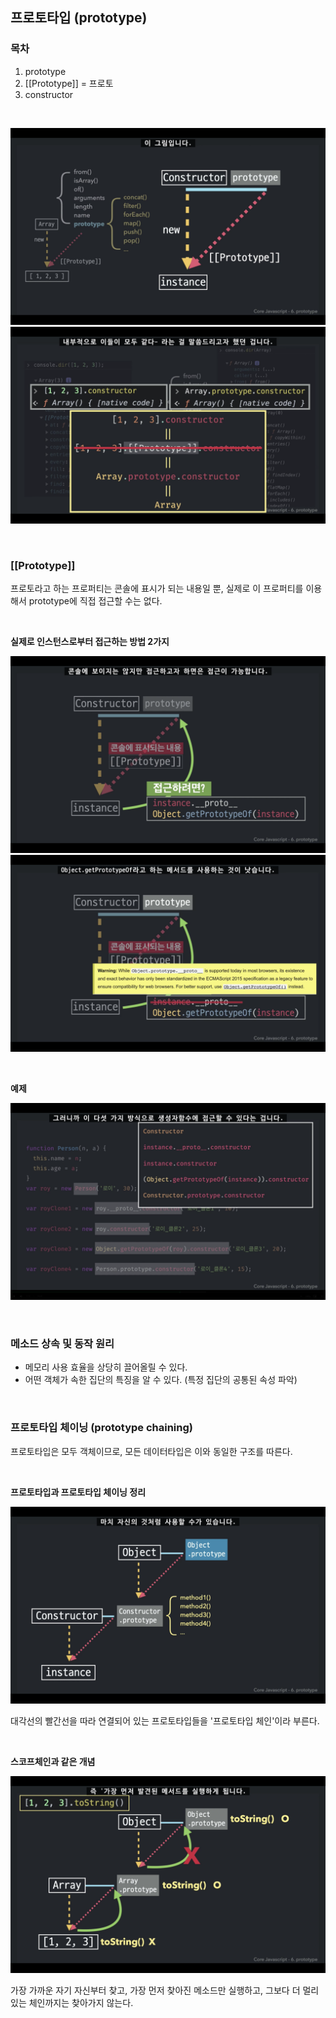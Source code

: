 ## 프로토타입 (prototype)

### 목차
1. prototype <br>
2. [[Prototype]] = 프로토 <br>
3. constructor <br>

<br>

![](../Images/프로토타입_도식화.png)
![](../Images/프로토타입_설명.png)

<br>

### [[Prototype]]
프로토라고 하는 프로퍼티는 콘솔에 표시가 되는 내용일 뿐, 
실제로 이 프로퍼티를 이용해서 prototype에 직접 접근할 수는 없다.

<br>

<strong>실제로 인스턴스로부터 접근하는 방법 2가지</strong>

![](../Images/인스턴스로부터_접근1.png)
![](../Images/인스턴스로부터_접근2.png)

<br>

<strong>예제</strong>

![](../Images/프로토타입_생성자함수_접근.png)

<br>

### 메소드 상속 및 동작 원리
* 메모리 사용 효율을 상당히 끌어올릴 수 있다. 
* 어떤 객체가 속한 집단의 특징을 알 수 있다. (특정 집단의 공통된 속성 파악)

<br>

### 프로토타입 체이닝 (prototype chaining)
프로토타입은 모두 객체이므로, 모든 데이터타입은 이와 동일한 구조를 따른다. <br>

<br>

<strong>프로토타입과 프로토타입 체이닝 정리</strong>

![](../Images/프로토타입_체이닝.png)

대각선의 빨간선을 따라 연결되어 있는 프로토타입들을 '프로토타입 체인'이라 부른다.

<br>

<strong>스코프체인과 같은 개념</strong>

![](../Images/프로토타입_스코프체인.png)

가장 가까운 자기 자신부터 찾고, 가장 먼저 찾아진 메소드만 실행하고, 
그보다 더 멀리 있는 체인까지는 찾아가지 않는다.


